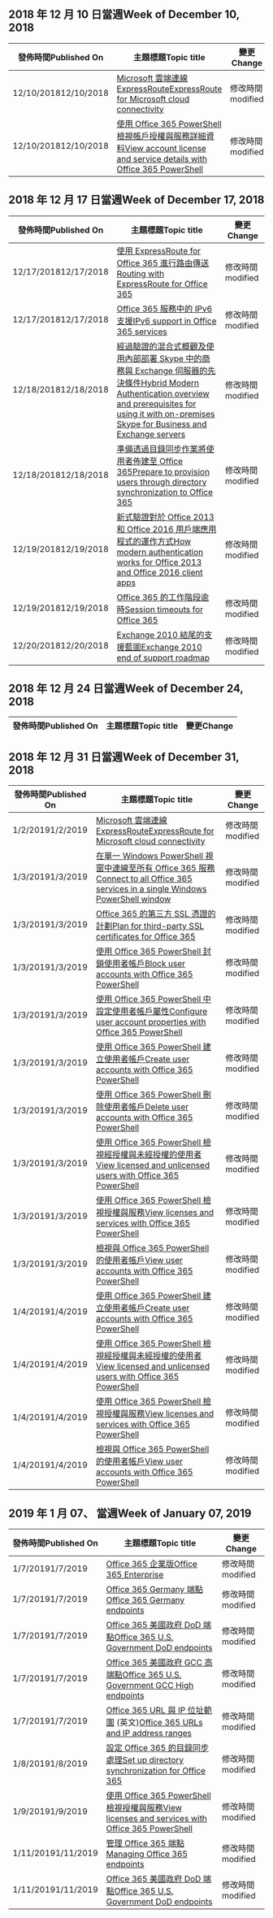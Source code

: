 <!-- This file is generated automatically each week. Changes made to this file will be overwritten.-->




## <a name="week-of-december-10-2018"></a><span data-ttu-id="b5b72-101">2018 年 12 月 10 日當週</span><span class="sxs-lookup"><span data-stu-id="b5b72-101">Week of December 10, 2018</span></span>


| <span data-ttu-id="b5b72-102">發佈時間</span><span class="sxs-lookup"><span data-stu-id="b5b72-102">Published On</span></span> |<span data-ttu-id="b5b72-103">主題標題</span><span class="sxs-lookup"><span data-stu-id="b5b72-103">Topic title</span></span> | <span data-ttu-id="b5b72-104">變更</span><span class="sxs-lookup"><span data-stu-id="b5b72-104">Change</span></span> |
|------|------------|--------|
| <span data-ttu-id="b5b72-105">12/10/2018</span><span class="sxs-lookup"><span data-stu-id="b5b72-105">12/10/2018</span></span> | [<span data-ttu-id="b5b72-106">Microsoft 雲端連線 ExpressRoute</span><span class="sxs-lookup"><span data-stu-id="b5b72-106">ExpressRoute for Microsoft cloud connectivity</span></span>](/Office365/Enterprise/expressroute-for-microsoft-cloud-connectivity) | <span data-ttu-id="b5b72-107">修改時間</span><span class="sxs-lookup"><span data-stu-id="b5b72-107">modified</span></span> |
| <span data-ttu-id="b5b72-108">12/10/2018</span><span class="sxs-lookup"><span data-stu-id="b5b72-108">12/10/2018</span></span> | [<span data-ttu-id="b5b72-109">使用 Office 365 PowerShell 檢視帳戶授權與服務詳細資料</span><span class="sxs-lookup"><span data-stu-id="b5b72-109">View account license and service details with Office 365 PowerShell</span></span>](/Office365/Enterprise/powershell/view-account-license-and-service-details-with-office-365-powershell) | <span data-ttu-id="b5b72-110">修改時間</span><span class="sxs-lookup"><span data-stu-id="b5b72-110">modified</span></span> |


## <a name="week-of-december-17-2018"></a><span data-ttu-id="b5b72-111">2018 年 12 月 17 日當週</span><span class="sxs-lookup"><span data-stu-id="b5b72-111">Week of December 17, 2018</span></span>


| <span data-ttu-id="b5b72-112">發佈時間</span><span class="sxs-lookup"><span data-stu-id="b5b72-112">Published On</span></span> |<span data-ttu-id="b5b72-113">主題標題</span><span class="sxs-lookup"><span data-stu-id="b5b72-113">Topic title</span></span> | <span data-ttu-id="b5b72-114">變更</span><span class="sxs-lookup"><span data-stu-id="b5b72-114">Change</span></span> |
|------|------------|--------|
| <span data-ttu-id="b5b72-115">12/17/2018</span><span class="sxs-lookup"><span data-stu-id="b5b72-115">12/17/2018</span></span> | [<span data-ttu-id="b5b72-116">使用 ExpressRoute for Office 365 進行路由傳送</span><span class="sxs-lookup"><span data-stu-id="b5b72-116">Routing with ExpressRoute for Office 365</span></span>](/Office365/Enterprise/routing-with-expressroute) | <span data-ttu-id="b5b72-117">修改時間</span><span class="sxs-lookup"><span data-stu-id="b5b72-117">modified</span></span> |
| <span data-ttu-id="b5b72-118">12/17/2018</span><span class="sxs-lookup"><span data-stu-id="b5b72-118">12/17/2018</span></span> | [<span data-ttu-id="b5b72-119">Office 365 服務中的 IPv6 支援</span><span class="sxs-lookup"><span data-stu-id="b5b72-119">IPv6 support in Office 365 services</span></span>](/Office365/Enterprise/ipv6-support) | <span data-ttu-id="b5b72-120">修改時間</span><span class="sxs-lookup"><span data-stu-id="b5b72-120">modified</span></span> |
| <span data-ttu-id="b5b72-121">12/18/2018</span><span class="sxs-lookup"><span data-stu-id="b5b72-121">12/18/2018</span></span> | [<span data-ttu-id="b5b72-122">經過驗證的混合式概觀及使用內部部署 Skype 中的商務與 Exchange 伺服器的先決條件</span><span class="sxs-lookup"><span data-stu-id="b5b72-122">Hybrid Modern Authentication overview and prerequisites for using it with on-premises Skype for Business and Exchange servers</span></span>](/Office365/Enterprise/hybrid-modern-auth-overview) | <span data-ttu-id="b5b72-123">修改時間</span><span class="sxs-lookup"><span data-stu-id="b5b72-123">modified</span></span> |
| <span data-ttu-id="b5b72-124">12/18/2018</span><span class="sxs-lookup"><span data-stu-id="b5b72-124">12/18/2018</span></span> | [<span data-ttu-id="b5b72-125">準備透過目錄同步作業將使用者佈建至 Office 365</span><span class="sxs-lookup"><span data-stu-id="b5b72-125">Prepare to provision users through directory synchronization to Office 365</span></span>](/Office365/Enterprise/prepare-for-directory-synchronization) | <span data-ttu-id="b5b72-126">修改時間</span><span class="sxs-lookup"><span data-stu-id="b5b72-126">modified</span></span> |
| <span data-ttu-id="b5b72-127">12/19/2018</span><span class="sxs-lookup"><span data-stu-id="b5b72-127">12/19/2018</span></span> | [<span data-ttu-id="b5b72-128">新式驗證對於 Office 2013 和 Office 2016 用戶端應用程式的運作方式</span><span class="sxs-lookup"><span data-stu-id="b5b72-128">How modern authentication works for Office 2013 and Office 2016 client apps</span></span>](/Office365/Enterprise/modern-auth-for-office-2013-and-2016) | <span data-ttu-id="b5b72-129">修改時間</span><span class="sxs-lookup"><span data-stu-id="b5b72-129">modified</span></span> |
| <span data-ttu-id="b5b72-130">12/19/2018</span><span class="sxs-lookup"><span data-stu-id="b5b72-130">12/19/2018</span></span> | [<span data-ttu-id="b5b72-131">Office 365 的工作階段逾時</span><span class="sxs-lookup"><span data-stu-id="b5b72-131">Session timeouts for Office 365</span></span>](/Office365/Enterprise/session-timeouts) | <span data-ttu-id="b5b72-132">修改時間</span><span class="sxs-lookup"><span data-stu-id="b5b72-132">modified</span></span> |
| <span data-ttu-id="b5b72-133">12/20/2018</span><span class="sxs-lookup"><span data-stu-id="b5b72-133">12/20/2018</span></span> | [<span data-ttu-id="b5b72-134">Exchange 2010 結尾的支援藍圖</span><span class="sxs-lookup"><span data-stu-id="b5b72-134">Exchange 2010 end of support roadmap</span></span>](/Office365/Enterprise/exchange-2010-end-of-support) | <span data-ttu-id="b5b72-135">修改時間</span><span class="sxs-lookup"><span data-stu-id="b5b72-135">modified</span></span> |


## <a name="week-of-december-24-2018"></a><span data-ttu-id="b5b72-136">2018 年 12 月 24 日當週</span><span class="sxs-lookup"><span data-stu-id="b5b72-136">Week of December 24, 2018</span></span>


| <span data-ttu-id="b5b72-137">發佈時間</span><span class="sxs-lookup"><span data-stu-id="b5b72-137">Published On</span></span> |<span data-ttu-id="b5b72-138">主題標題</span><span class="sxs-lookup"><span data-stu-id="b5b72-138">Topic title</span></span> | <span data-ttu-id="b5b72-139">變更</span><span class="sxs-lookup"><span data-stu-id="b5b72-139">Change</span></span> |
|------|------------|--------|


## <a name="week-of-december-31-2018"></a><span data-ttu-id="b5b72-140">2018 年 12 月 31 日當週</span><span class="sxs-lookup"><span data-stu-id="b5b72-140">Week of December 31, 2018</span></span>


| <span data-ttu-id="b5b72-141">發佈時間</span><span class="sxs-lookup"><span data-stu-id="b5b72-141">Published On</span></span> |<span data-ttu-id="b5b72-142">主題標題</span><span class="sxs-lookup"><span data-stu-id="b5b72-142">Topic title</span></span> | <span data-ttu-id="b5b72-143">變更</span><span class="sxs-lookup"><span data-stu-id="b5b72-143">Change</span></span> |
|------|------------|--------|
| <span data-ttu-id="b5b72-144">1/2/2019</span><span class="sxs-lookup"><span data-stu-id="b5b72-144">1/2/2019</span></span> | [<span data-ttu-id="b5b72-145">Microsoft 雲端連線 ExpressRoute</span><span class="sxs-lookup"><span data-stu-id="b5b72-145">ExpressRoute for Microsoft cloud connectivity</span></span>](/Office365/Enterprise/expressroute-for-microsoft-cloud-connectivity) | <span data-ttu-id="b5b72-146">修改時間</span><span class="sxs-lookup"><span data-stu-id="b5b72-146">modified</span></span> |
| <span data-ttu-id="b5b72-147">1/3/2019</span><span class="sxs-lookup"><span data-stu-id="b5b72-147">1/3/2019</span></span> | [<span data-ttu-id="b5b72-148">在單一 Windows PowerShell 視窗中連線至所有 Office 365 服務</span><span class="sxs-lookup"><span data-stu-id="b5b72-148">Connect to all Office 365 services in a single Windows PowerShell window</span></span>](/Office365/Enterprise/powershell/connect-to-all-office-365-services-in-a-single-windows-powershell-window) | <span data-ttu-id="b5b72-149">修改時間</span><span class="sxs-lookup"><span data-stu-id="b5b72-149">modified</span></span> |
| <span data-ttu-id="b5b72-150">1/3/2019</span><span class="sxs-lookup"><span data-stu-id="b5b72-150">1/3/2019</span></span> | [<span data-ttu-id="b5b72-151">Office 365 的第三方 SSL 憑證的計劃</span><span class="sxs-lookup"><span data-stu-id="b5b72-151">Plan for third-party SSL certificates for Office 365</span></span>](/Office365/Enterprise/plan-for-third-party-ssl-certificates) | <span data-ttu-id="b5b72-152">修改時間</span><span class="sxs-lookup"><span data-stu-id="b5b72-152">modified</span></span> |
| <span data-ttu-id="b5b72-153">1/3/2019</span><span class="sxs-lookup"><span data-stu-id="b5b72-153">1/3/2019</span></span> | [<span data-ttu-id="b5b72-154">使用 Office 365 PowerShell 封鎖使用者帳戶</span><span class="sxs-lookup"><span data-stu-id="b5b72-154">Block user accounts with Office 365 PowerShell</span></span>](/Office365/Enterprise/powershell/block-user-accounts-with-office-365-powershell) | <span data-ttu-id="b5b72-155">修改時間</span><span class="sxs-lookup"><span data-stu-id="b5b72-155">modified</span></span> |
| <span data-ttu-id="b5b72-156">1/3/2019</span><span class="sxs-lookup"><span data-stu-id="b5b72-156">1/3/2019</span></span> | [<span data-ttu-id="b5b72-157">使用 Office 365 PowerShell 中設定使用者帳戶屬性</span><span class="sxs-lookup"><span data-stu-id="b5b72-157">Configure user account properties with Office 365 PowerShell</span></span>](/Office365/Enterprise/powershell/configure-user-account-properties-with-office-365-powershell) | <span data-ttu-id="b5b72-158">修改時間</span><span class="sxs-lookup"><span data-stu-id="b5b72-158">modified</span></span> |
| <span data-ttu-id="b5b72-159">1/3/2019</span><span class="sxs-lookup"><span data-stu-id="b5b72-159">1/3/2019</span></span> | [<span data-ttu-id="b5b72-160">使用 Office 365 PowerShell 建立使用者帳戶</span><span class="sxs-lookup"><span data-stu-id="b5b72-160">Create user accounts with Office 365 PowerShell</span></span>](/Office365/Enterprise/powershell/create-user-accounts-with-office-365-powershell) | <span data-ttu-id="b5b72-161">修改時間</span><span class="sxs-lookup"><span data-stu-id="b5b72-161">modified</span></span> |
| <span data-ttu-id="b5b72-162">1/3/2019</span><span class="sxs-lookup"><span data-stu-id="b5b72-162">1/3/2019</span></span> | [<span data-ttu-id="b5b72-163">使用 Office 365 PowerShell 刪除使用者帳戶</span><span class="sxs-lookup"><span data-stu-id="b5b72-163">Delete user accounts with Office 365 PowerShell</span></span>](/Office365/Enterprise/powershell/delete-and-restore-user-accounts-with-office-365-powershell) | <span data-ttu-id="b5b72-164">修改時間</span><span class="sxs-lookup"><span data-stu-id="b5b72-164">modified</span></span> |
| <span data-ttu-id="b5b72-165">1/3/2019</span><span class="sxs-lookup"><span data-stu-id="b5b72-165">1/3/2019</span></span> | [<span data-ttu-id="b5b72-166">使用 Office 365 PowerShell 檢視經授權與未經授權的使用者</span><span class="sxs-lookup"><span data-stu-id="b5b72-166">View licensed and unlicensed users with Office 365 PowerShell</span></span>](/Office365/Enterprise/powershell/view-licensed-and-unlicensed-users-with-office-365-powershell) | <span data-ttu-id="b5b72-167">修改時間</span><span class="sxs-lookup"><span data-stu-id="b5b72-167">modified</span></span> |
| <span data-ttu-id="b5b72-168">1/3/2019</span><span class="sxs-lookup"><span data-stu-id="b5b72-168">1/3/2019</span></span> | [<span data-ttu-id="b5b72-169">使用 Office 365 PowerShell 檢視授權與服務</span><span class="sxs-lookup"><span data-stu-id="b5b72-169">View licenses and services with Office 365 PowerShell</span></span>](/Office365/Enterprise/powershell/view-licenses-and-services-with-office-365-powershell) | <span data-ttu-id="b5b72-170">修改時間</span><span class="sxs-lookup"><span data-stu-id="b5b72-170">modified</span></span> |
| <span data-ttu-id="b5b72-171">1/3/2019</span><span class="sxs-lookup"><span data-stu-id="b5b72-171">1/3/2019</span></span> | [<span data-ttu-id="b5b72-172">檢視與 Office 365 PowerShell 的使用者帳戶</span><span class="sxs-lookup"><span data-stu-id="b5b72-172">View user accounts with Office 365 PowerShell</span></span>](/Office365/Enterprise/powershell/view-user-accounts-with-office-365-powershell) | <span data-ttu-id="b5b72-173">修改時間</span><span class="sxs-lookup"><span data-stu-id="b5b72-173">modified</span></span> |
| <span data-ttu-id="b5b72-174">1/4/2019</span><span class="sxs-lookup"><span data-stu-id="b5b72-174">1/4/2019</span></span> | [<span data-ttu-id="b5b72-175">使用 Office 365 PowerShell 建立使用者帳戶</span><span class="sxs-lookup"><span data-stu-id="b5b72-175">Create user accounts with Office 365 PowerShell</span></span>](/Office365/Enterprise/powershell/create-user-accounts-with-office-365-powershell) | <span data-ttu-id="b5b72-176">修改時間</span><span class="sxs-lookup"><span data-stu-id="b5b72-176">modified</span></span> |
| <span data-ttu-id="b5b72-177">1/4/2019</span><span class="sxs-lookup"><span data-stu-id="b5b72-177">1/4/2019</span></span> | [<span data-ttu-id="b5b72-178">使用 Office 365 PowerShell 檢視經授權與未經授權的使用者</span><span class="sxs-lookup"><span data-stu-id="b5b72-178">View licensed and unlicensed users with Office 365 PowerShell</span></span>](/Office365/Enterprise/powershell/view-licensed-and-unlicensed-users-with-office-365-powershell) | <span data-ttu-id="b5b72-179">修改時間</span><span class="sxs-lookup"><span data-stu-id="b5b72-179">modified</span></span> |
| <span data-ttu-id="b5b72-180">1/4/2019</span><span class="sxs-lookup"><span data-stu-id="b5b72-180">1/4/2019</span></span> | [<span data-ttu-id="b5b72-181">使用 Office 365 PowerShell 檢視授權與服務</span><span class="sxs-lookup"><span data-stu-id="b5b72-181">View licenses and services with Office 365 PowerShell</span></span>](/Office365/Enterprise/powershell/view-licenses-and-services-with-office-365-powershell) | <span data-ttu-id="b5b72-182">修改時間</span><span class="sxs-lookup"><span data-stu-id="b5b72-182">modified</span></span> |
| <span data-ttu-id="b5b72-183">1/4/2019</span><span class="sxs-lookup"><span data-stu-id="b5b72-183">1/4/2019</span></span> | [<span data-ttu-id="b5b72-184">檢視與 Office 365 PowerShell 的使用者帳戶</span><span class="sxs-lookup"><span data-stu-id="b5b72-184">View user accounts with Office 365 PowerShell</span></span>](/Office365/Enterprise/powershell/view-user-accounts-with-office-365-powershell) | <span data-ttu-id="b5b72-185">修改時間</span><span class="sxs-lookup"><span data-stu-id="b5b72-185">modified</span></span> |


## <a name="week-of-january-07-2019"></a><span data-ttu-id="b5b72-186">2019 年 1 月 07、 當週</span><span class="sxs-lookup"><span data-stu-id="b5b72-186">Week of January 07, 2019</span></span>


| <span data-ttu-id="b5b72-187">發佈時間</span><span class="sxs-lookup"><span data-stu-id="b5b72-187">Published On</span></span> |<span data-ttu-id="b5b72-188">主題標題</span><span class="sxs-lookup"><span data-stu-id="b5b72-188">Topic title</span></span> | <span data-ttu-id="b5b72-189">變更</span><span class="sxs-lookup"><span data-stu-id="b5b72-189">Change</span></span> |
|------|------------|--------|
| <span data-ttu-id="b5b72-190">1/7/2019</span><span class="sxs-lookup"><span data-stu-id="b5b72-190">1/7/2019</span></span> | [<span data-ttu-id="b5b72-191">Office 365 企業版</span><span class="sxs-lookup"><span data-stu-id="b5b72-191">Office 365 Enterprise</span></span>](/Office365/Enterprise/index) | <span data-ttu-id="b5b72-192">修改時間</span><span class="sxs-lookup"><span data-stu-id="b5b72-192">modified</span></span> |
| <span data-ttu-id="b5b72-193">1/7/2019</span><span class="sxs-lookup"><span data-stu-id="b5b72-193">1/7/2019</span></span> | [<span data-ttu-id="b5b72-194">Office 365 Germany 端點</span><span class="sxs-lookup"><span data-stu-id="b5b72-194">Office 365 Germany endpoints</span></span>](/Office365/Enterprise/office-365-germany-endpoints) | <span data-ttu-id="b5b72-195">修改時間</span><span class="sxs-lookup"><span data-stu-id="b5b72-195">modified</span></span> |
| <span data-ttu-id="b5b72-196">1/7/2019</span><span class="sxs-lookup"><span data-stu-id="b5b72-196">1/7/2019</span></span> | [<span data-ttu-id="b5b72-197">Office 365 美國政府 DoD 端點</span><span class="sxs-lookup"><span data-stu-id="b5b72-197">Office 365 U.S. Government DoD endpoints</span></span>](/Office365/Enterprise/office-365-u-s-government-dod-endpoints) | <span data-ttu-id="b5b72-198">修改時間</span><span class="sxs-lookup"><span data-stu-id="b5b72-198">modified</span></span> |
| <span data-ttu-id="b5b72-199">1/7/2019</span><span class="sxs-lookup"><span data-stu-id="b5b72-199">1/7/2019</span></span> | [<span data-ttu-id="b5b72-200">Office 365 美國政府 GCC 高端點</span><span class="sxs-lookup"><span data-stu-id="b5b72-200">Office 365 U.S. Government GCC High endpoints</span></span>](/Office365/Enterprise/office-365-u-s-government-gcc-high-endpoints) | <span data-ttu-id="b5b72-201">修改時間</span><span class="sxs-lookup"><span data-stu-id="b5b72-201">modified</span></span> |
| <span data-ttu-id="b5b72-202">1/7/2019</span><span class="sxs-lookup"><span data-stu-id="b5b72-202">1/7/2019</span></span> | <span data-ttu-id="b5b72-203">[Office 365 URL 與 IP 位址範圍](/Office365/Enterprise/urls-and-ip-address-ranges) (英文)</span><span class="sxs-lookup"><span data-stu-id="b5b72-203">[Office 365 URLs and IP address ranges](/Office365/Enterprise/urls-and-ip-address-ranges)</span></span> | <span data-ttu-id="b5b72-204">修改時間</span><span class="sxs-lookup"><span data-stu-id="b5b72-204">modified</span></span> |
| <span data-ttu-id="b5b72-205">1/8/2019</span><span class="sxs-lookup"><span data-stu-id="b5b72-205">1/8/2019</span></span> | [<span data-ttu-id="b5b72-206">設定 Office 365 的目錄同步處理</span><span class="sxs-lookup"><span data-stu-id="b5b72-206">Set up directory synchronization for Office 365</span></span>](/Office365/Enterprise/set-up-directory-synchronization) | <span data-ttu-id="b5b72-207">修改時間</span><span class="sxs-lookup"><span data-stu-id="b5b72-207">modified</span></span> |
| <span data-ttu-id="b5b72-208">1/9/2019</span><span class="sxs-lookup"><span data-stu-id="b5b72-208">1/9/2019</span></span> | [<span data-ttu-id="b5b72-209">使用 Office 365 PowerShell 檢視授權與服務</span><span class="sxs-lookup"><span data-stu-id="b5b72-209">View licenses and services with Office 365 PowerShell</span></span>](/Office365/Enterprise/powershell/view-licenses-and-services-with-office-365-powershell) | <span data-ttu-id="b5b72-210">修改時間</span><span class="sxs-lookup"><span data-stu-id="b5b72-210">modified</span></span> |
| <span data-ttu-id="b5b72-211">1/11/2019</span><span class="sxs-lookup"><span data-stu-id="b5b72-211">1/11/2019</span></span> | [<span data-ttu-id="b5b72-212">管理 Office 365 端點</span><span class="sxs-lookup"><span data-stu-id="b5b72-212">Managing Office 365 endpoints</span></span>](/Office365/Enterprise/managing-office-365-endpoints) | <span data-ttu-id="b5b72-213">修改時間</span><span class="sxs-lookup"><span data-stu-id="b5b72-213">modified</span></span> |
| <span data-ttu-id="b5b72-214">1/11/2019</span><span class="sxs-lookup"><span data-stu-id="b5b72-214">1/11/2019</span></span> | [<span data-ttu-id="b5b72-215">Office 365 美國政府 DoD 端點</span><span class="sxs-lookup"><span data-stu-id="b5b72-215">Office 365 U.S. Government DoD endpoints</span></span>](/Office365/Enterprise/office-365-u-s-government-dod-endpoints) | <span data-ttu-id="b5b72-216">修改時間</span><span class="sxs-lookup"><span data-stu-id="b5b72-216">modified</span></span> |
